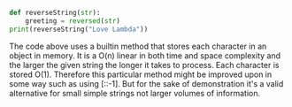 ```python
def reverseString(str):
    greeting = reversed(str)
print(reverseString("Love Lambda"))
```
The code above uses a builtin method that stores each character in an object in memory. It is a O(n) linear in both time and space complexity and the larger the given string the longer it takes to process. Each character is stored O(1). Therefore this particular method might be improved upon in some way such as using [::-1]. But for the sake of demonstration it's a valid alternative for small simple strings not larger volumes of information. 